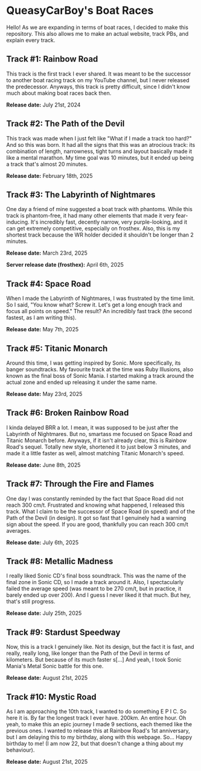 # QueasyCarBoy's Boat Races

Hello! As we are expanding in terms of boat races, I decided to make this repository. This also allows me to make an actual website, track PBs, and explain every track.

## Track #1: Rainbow Road

This track is the first track I ever shared. It was meant to be the successor to another boat racing track on my YouTube channel, but I never released the predecessor. Anyways, this track is pretty difficult, since I didn't know much about making boat races back then.

**Release date:** July 21st, 2024

## Track #2: The Path of the Devil

This track was made when I just felt like "What if I made a track too hard?" And so this was born. It had all the signs that this was an atrocious track: its combination of length, narrowness, tight turns and layout basically made it like a mental marathon. My time goal was 10 minutes, but it ended up being a track that's almost 20 minutes.

**Release date:** February 18th, 2025

## Track #3: The Labyrinth of Nightmares

One day a friend of mine suggested a boat track with phantoms. While this track is phantom-free, it had many other elements that made it very fear-inducing. It's incredibly fast, decently narrow, very purple-looking, and it can get extremely competitive, especially on frosthex. Also, this is my shortest track because the WR holder decided it shouldn't be longer than 2 minutes.

**Release date:** March 23rd, 2025

**Server release date (frosthex):** April 6th, 2025

## Track #4: Space Road

When I made the Labyrinth of Nightmares, I was frustrated by the time limit. So I said, "You know what? Screw it. Let's get a long enough track and focus all points on speed." The result? An incredibly fast track (the second fastest, as I am writing this).

**Release date:** May 7th, 2025

## Track #5: Titanic Monarch

Around this time, I was getting inspired by Sonic. More specifically, its banger soundtracks. My favourite track at the time was Ruby Illusions, also known as the final boss of Sonic Mania. I started making a track around the actual zone and ended up releasing it under the same name.

**Release date:** May 23rd, 2025

## Track #6: Broken Rainbow Road

I kinda delayed BRR a lot. I mean, it was supposed to be just after the Labyrinth of Nightmares. But no, smartass me focused on Space Road and Titanic Monarch before. Anyways, if it isn't already clear, this is Rainbow Road's sequel. Totally new style, shortened it to just below 3 minutes, and made it a little faster as well, almost matching Titanic Monarch's speed.

**Release date:** June 8th, 2025

## Track #7: Through the Fire and Flames

One day I was constantly reminded by the fact that Space Road did not reach 300 cm/t. Frustrated and knowing what happened, I released this track. What I claim to be the successor of Space Road (in speed) and of the Path of the Devil (in design). It got so fast that I genuinely had a warning sign about the speed. If you are good, thankfully you can reach 300 cm/t averages.

**Release date:** July 6th, 2025

## Track #8: Metallic Madness

I really liked Sonic CD's final boss soundtrack. This was the name of the final zone in Sonic CD, so I made a track around it. Also, I spectacularly failed the average speed (was meant to be 270 cm/t, but in practice, it barely ended up over 200). And I guess I never liked it that much. But hey, that's still progress.

**Release date:** July 25th, 2025

## Track #9: Stardust Speedway

Now, this is a track I genuinely like. Not its design, but the fact it is fast, and really, really long, like longer than the Path of the Devil in terms of kilometers. But because of its much faster s[...] And yeah, I took Sonic Mania's Metal Sonic battle for this one.

**Release date:** August 21st, 2025

## Track #10: Mystic Road

As I am approaching the 10th track, I wanted to do something E P I C. So here it is. By far the longest track I ever have. 200km. An entire hour. Oh yeah, to make this an epic journey I made 9 sections, each themed like the previous ones. I wanted to release this at Rainbow Road's 1st anniversary, but I am delaying this to my birthday, along with this webpage. So... Happy birthday to me! (I am now 22, but that doesn't change a thing about my behaviour).

**Release date:** August 21st, 2025
